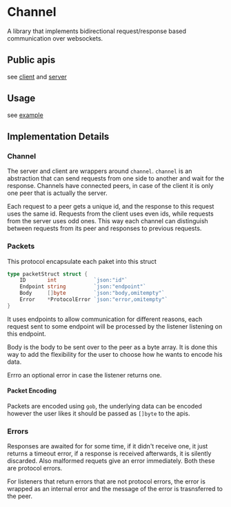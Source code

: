 # Channel

A library that implements bidirectional request/response based communication over websockets.

## Public apis

see [client](./client.go) and [server](./server.go)

## Usage

see [example](./example/main.go)

## Implementation Details

### Channel

The server and client are wrappers around `channel`. `channel` is an abstraction that can send requests from one side to another and wait for the response. Channels have connected peers, in case of the client it is only one peer that is actually the server.

Each request to a peer gets a unique id, and the response to this request uses the same id. Requests from the client uses even ids, while requests from the server uses odd ones. This way each channel can distinguish between requests from its peer and responses to previous requests.

### Packets

This protocol encapsulate each paket into this struct

```go
type packetStruct struct {
	ID       int            `json:"id"`
	Endpoint string         `json:"endpoint"`
	Body     []byte         `json:"body,omitempty"`
	Error    *ProtocolError `json:"error,omitempty"`
}
```

It uses endpoints to allow communication for different reasons, each request sent to some endpoint will be processed by the listener listening on this endpoint.

Body is the body to be sent over to the peer as a byte array. It is done this way to add the flexibility for the user to choose how he wants to encode his data.

Errro an optional error in case the listener returns one.

#### Packet Encoding

Packets are encoded using `gob`, the underlying data can be encoded however the user likes it should be passed as `[]byte` to the apis.

### Errors

Responses are awaited for for some time, if it didn't receive one, it just returns a timeout error, if a response is received afterwards, it is silently discarded. Also malformed requets give an error immediately. Both these are protocol errors.

For listeners that return errors that are not protocol errors, the error is wrapped as an internal error and the message of the error is trasnsferred to the peer.
